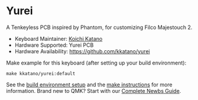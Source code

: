 # Yurei

A Tenkeyless PCB inspired by Phantom, for customizing Filco Majestouch 2.

* Keyboard Maintainer: [Koichi Katano](https://github.com/kkatano)
* Hardware Supported: Yurei PCB
* Hardware Availability: https://github.com/kkatano/yurei

Make example for this keyboard (after setting up your build environment):

    make kkatano/yurei:default

See the [build environment setup](https://docs.qmk.fm/#/getting_started_build_tools) and the [make instructions](https://docs.qmk.fm/#/getting_started_make_guide) for more information. Brand new to QMK? Start with our [Complete Newbs Guide](https://docs.qmk.fm/#/newbs).
